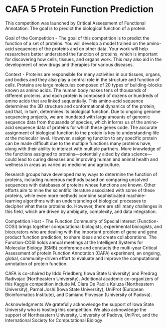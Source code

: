 # CAFA 5 Protein Function Prediction

This competition was launched by Critical Assessment of Functional Annotation. The goal is to predict the biological function of a protein.

Goal of the Competition -
The goal of this competition is to predict the function of a set of proteins. You will develop a model trained on the amino-acid sequences of the proteins and on other data. Your work will help researchers better understand the function of proteins, which is important for discovering how cells, tissues, and organs work. This may also aid in the development of new drugs and therapies for various diseases.

Context -
Proteins are responsible for many activities in our tissues, organs, and bodies and they also play a central role in the structure and function of cells. Proteins are large molecules composed of 20 types of building-blocks known as amino acids. The human body makes tens of thousands of different proteins, and each protein is composed of dozens or hundreds of amino acids that are linked sequentially. This amino-acid sequence determines the 3D structure and conformational dynamics of the protein, and that, in turn, determines its biological function. Due to ongoing genome sequencing projects, we are inundated with large amounts of genomic sequence data from thousands of species, which informs us of the amino-acid sequence data of proteins for which these genes code. The accurate assignment of biological function to the protein is key to understanding life at the molecular level. However, assigning function to any specific protein can be made difficult due to the multiple functions many proteins have, along with their ability to interact with multiple partners. More knowledge of the functions assigned to proteins—potentially aided by data science—could lead to curing diseases and improving human and animal health and wellness in areas as varied as medicine and agriculture.

Research groups have developed many ways to determine the function of proteins, including numerous methods based on comparing unsolved sequences with databases of proteins whose functions are known. Other efforts aim to mine the scientific literature associated with some of these proteins, while even more methods combine sophisticated machine-learning algorithms with an understanding of biological processes to decipher what these proteins do. However, there are still many challenges in this field, which are driven by ambiguity, complexity, and data integration.

Competition Host - 
The Function Community of Special Interest (Function-COSI) brings together computational biologists, experimental biologists, and biocurators who are dealing with the important problem of gene and gene product function prediction, to share ideas and create collaborations. The Function-COSI holds annual meetings at the Intelligent Systems for Molecular Biology (ISMB) conference and conducts the multi-year Critical Assessment of protein Function Annotation (CAFA) experiment, an ongoing, global, community-driven effort to evaluate and improve the computational annotation of protein function.

CAFA is co-chaired by Iddo Friedberg (Iowa State University) and Predrag Radivojac (Northeastern University). Additional academic co-organizers of this Kaggle competition include M. Clara De Paolis Kaluza (Northeastern University), Parnal Joshi (Iowa State University), UniProt (European Bioinformatics Institute), and Damiano Piovesan (University of Padova).

Acknowledgments
We gratefully acknowledge the support of Iowa State University who is hosting this competition. We also acknowledge the support of Northeastern University, University of Padova, UniProt, and the International Society for Computational Biology
